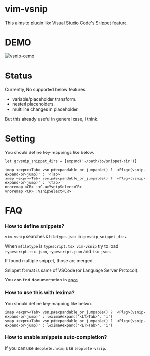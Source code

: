 # vim-vsnip

This aims to plugin like Visual Studio Code's Snippet feature.


# DEMO

![vsnip-demo](https://user-images.githubusercontent.com/629908/64090812-23b7b880-cd88-11e9-96b9-9e15b8606653.gif)


# Status

Currently, No supported below features.

- variable/placeholder transform.
- nested placeholders.
- multiline changes in placeholder.

But this already useful in general case, I think.


# Setting

You should define key-mappings like below.

```
let g:vsnip_snippet_dirs = [expand('~/path/to/snippet-dir')]

imap <expr><Tab> vsnip#expandable_or_jumpable() ? '<Plug>(vsnip-expand-or-jump)' : '<Tab>'
smap <expr><Tab> vsnip#expandable_or_jumpable() ? '<Plug>(vsnip-expand-or-jump)' : '<Tab>'
nnoremap <CR> :<C-u>VsnipSelect<CR>
vnoremap <CR> :VsnipSelect<CR>
```


# FAQ

### How to define snippets?

`vim-vsnip` searches `&filetype.json` in `g:vsnip_snippet_dirs`.

When `&filetype` is `typescript.tsx`, `vim-vsnip` try to load `typescript.tsx.json`, `typescript.json` and `tsx.json`.

If found multiple snippet, those are merged.


Snippet format is same of VSCode (or Language Server Protocol).

You can find documentation in [spec](https://code.visualstudio.com/docs/editor/userdefinedsnippets.)


### How to use this with lexima?

You should define key-mapping like belwo.

```
imap <expr><Tab> vsnip#expandable_or_jumpable() ? '<Plug>(vsnip-expand-or-jump)' : lexima#expand('<LT>Tab>', 'i')
smap <expr><Tab> vsnip#expandable_or_jumpable() ? '<Plug>(vsnip-expand-or-jump)' : lexima#expand('<LT>Tab>', 'i')
```


### How to enable snippets auto-completion?

If you can use `deoplete.nvim`, use `deoplete-vsnip`.

